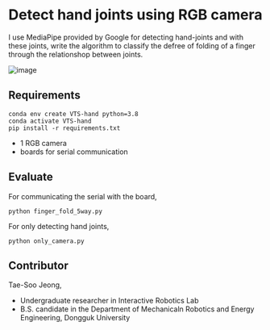 # Detect hand joints using RGB camera

I use MediaPipe provided by Google for detecting hand-joints and with these joints, write the algorithm to classify the defree of folding of a finger through the relationshop between joints.

![image](https://user-images.githubusercontent.com/70706751/145206953-bd5e205b-2053-43e4-8059-10adfc9b786c.png)


## Requirements

```
conda env create VTS-hand python=3.8
conda activate VTS-hand
pip install -r requirements.txt
```

- 1 RGB camera
- boards for serial communication
  
## Evaluate

For communicating the serial with the board, 
```
python finger_fold_5way.py
```

For only detecting hand joints,
```
python only_camera.py
```

## Contributor

Tae-Soo Jeong,
- Undergraduate researcher in Interactive Robotics Lab 
- B.S. candidate in the Department of Mechanicaln Robotics and Energy Engineering, Dongguk University

